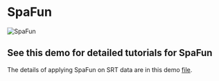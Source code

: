 # SpaFun


![SpaFun](fig/flowchart.png)

## See this demo for detailed tutorials for SpaFun
The details of applying SpaFun on SRT data are in this demo [file](code/SpaFun_demo.R).